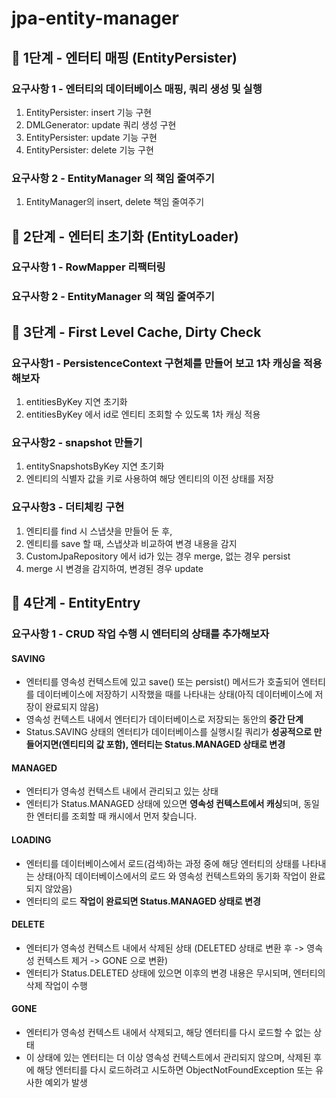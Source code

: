 # jpa-entity-manager

## 🚀 1단계 - 엔터티 매핑 (EntityPersister)

### 요구사항 1 - 엔터티의 데이터베이스 매핑, 쿼리 생성 및 실행

1. EntityPersister: insert 기능 구현
2. DMLGenerator: update 쿼리 생성 구현
3. EntityPersister: update 기능 구현
4. EntityPersister: delete 기능 구현

### 요구사항 2 - EntityManager 의 책임 줄여주기

1. EntityManager의 insert, delete 책임 줄여주기

## 🚀 2단계 - 엔터티 초기화 (EntityLoader)

### 요구사항 1 - RowMapper 리팩터링

### 요구사항 2 - EntityManager 의 책임 줄여주기

## 🚀 3단계 - First Level Cache, Dirty Check

### 요구사항1 - PersistenceContext 구현체를 만들어 보고 1차 캐싱을 적용해보자

1. entitiesByKey 지연 초기화
2. entitiesByKey 에서 id로 엔티티 조회할 수 있도록 1차 캐싱 적용

### 요구사항2 - snapshot 만들기

1. entitySnapshotsByKey 지연 초기화
2. 엔티티의 식별자 값을 키로 사용하여 해당 엔티티의 이전 상태를 저장

### 요구사항3 - 더티체킹 구현

1. 엔티티를 find 시 스냅샷을 만들어 둔 후,
2. 엔티티를 save 할 때, 스냅샷과 비교하여 변경 내용을 감지
3. CustomJpaRepository 에서 id가 있는 경우 merge, 없는 경우 persist
4. merge 시 변경을 감지하여, 변경된 경우 update

## 🚀 4단계 - EntityEntry

### 요구사항 1 - CRUD 작업 수행 시 엔터티의 상태를 추가해보자

#### SAVING

- 엔터티를 영속성 컨텍스트에 있고 save() 또는 persist() 메서드가 호출되어 엔터티를 데이터베이스에 저장하기 시작했을 때를 나타내는 상태(아직 데이터베이스에 저장이 완료되지 않음)
- 영속성 컨텍스트 내에서 엔터티가 데이터베이스로 저장되는 동안의 **중간 단계**
- Status.SAVING 상태의 엔터티가 데이터베이스를 실행시킬 쿼리가 **성공적으로 만들어지면(엔티티의 값 포함), 엔터티는 Status.MANAGED 상태로 변경**

#### MANAGED

- 엔터티가 영속성 컨텍스트 내에서 관리되고 있는 상태
- 엔터티가 Status.MANAGED 상태에 있으면 **영속성 컨텍스트에서 캐싱**되며, 동일한 엔터티를 조회할 때 캐시에서 먼저 찾습니다.

#### LOADING

- 엔터티를 데이터베이스에서 로드(검색)하는 과정 중에 해당 엔터티의 상태를 나타내는 상태(아직 데이터베이스에서의 로드 와 영속성 컨텍스트와의 동기화 작업이 완료되지 않았음)
- 엔터티의 로드 **작업이 완료되면 Status.MANAGED 상태로 변경**

#### DELETE

- 엔터티가 영속성 컨텍스트 내에서 삭제된 상태 (DELETED 상태로 변환 후 -> 영속성 컨텍스트 제거 -> GONE 으로 변환)
- 엔터티가 Status.DELETED 상태에 있으면 이후의 변경 내용은 무시되며, 엔터티의 삭제 작업이 수행

#### GONE

- 엔터티가 영속성 컨텍스트 내에서 삭제되고, 해당 엔터티를 다시 로드할 수 없는 상태
- 이 상태에 있는 엔터티는 더 이상 영속성 컨텍스트에서 관리되지 않으며, 삭제된 후에 해당 엔터티를 다시 로드하려고 시도하면 ObjectNotFoundException 또는 유사한 예외가 발생
